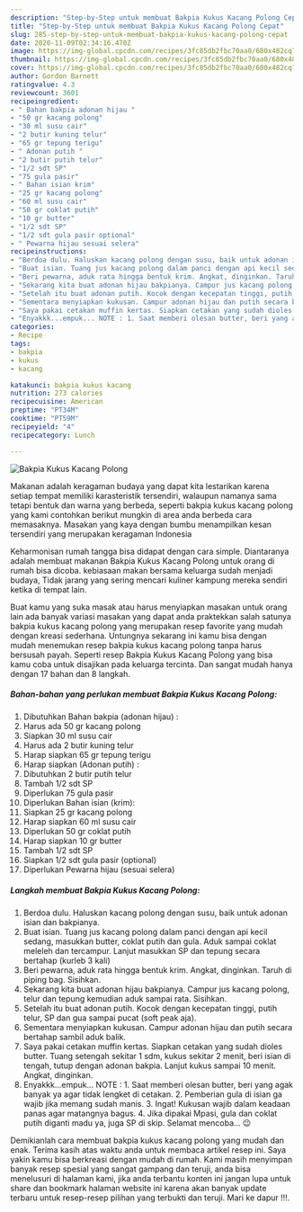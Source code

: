 ```yaml
---
description: "Step-by-Step untuk membuat Bakpia Kukus Kacang Polong Cepat"
title: "Step-by-Step untuk membuat Bakpia Kukus Kacang Polong Cepat"
slug: 285-step-by-step-untuk-membuat-bakpia-kukus-kacang-polong-cepat
date: 2020-11-09T02:34:16.470Z
image: https://img-global.cpcdn.com/recipes/3fc85db2fbc70aa0/680x482cq70/bakpia-kukus-kacang-polong-foto-resep-utama.jpg
thumbnail: https://img-global.cpcdn.com/recipes/3fc85db2fbc70aa0/680x482cq70/bakpia-kukus-kacang-polong-foto-resep-utama.jpg
cover: https://img-global.cpcdn.com/recipes/3fc85db2fbc70aa0/680x482cq70/bakpia-kukus-kacang-polong-foto-resep-utama.jpg
author: Gordon Barnett
ratingvalue: 4.3
reviewcount: 3601
recipeingredient:
- " Bahan bakpia adonan hijau "
- "50 gr kacang polong"
- "30 ml susu cair"
- "2 butir kuning telur"
- "65 gr tepung terigu"
- " Adonan putih "
- "2 butir putih telur"
- "1/2 sdt SP"
- "75 gula pasir"
- " Bahan isian krim"
- "25 gr kacang polong"
- "60 ml susu cair"
- "50 gr coklat putih"
- "10 gr butter"
- "1/2 sdt SP"
- "1/2 sdt gula pasir optional"
- " Pewarna hijau sesuai selera"
recipeinstructions:
- "Berdoa dulu. Haluskan kacang polong dengan susu, baik untuk adonan isian dan bakpianya."
- "Buat isian. Tuang jus kacang polong dalam panci dengan api kecil sedang, masukkan butter, coklat putih dan gula. Aduk sampai coklat meleleh dan tercampur. Lanjut masukkan SP dan tepung secara bertahap (kurleb 3 kali)"
- "Beri pewarna, aduk rata hingga bentuk krim. Angkat, dinginkan. Taruh di piping bag. Sisihkan."
- "Sekarang kita buat adonan hijau bakpianya. Campur jus kacang polong, telur dan tepung kemudian aduk sampai rata. Sisihkan."
- "Setelah itu buat adonan putih. Kocok dengan kecepatan tinggi, putih telur, SP dan gua sampai pucat (soft peak aja)."
- "Sementara menyiapkan kukusan. Campur adonan hijau dan putih secara bertahap sambil aduk balik."
- "Saya pakai cetakan muffin kertas. Siapkan cetakan yang sudah dioles butter. Tuang setengah sekitar 1 sdm, kukus sekitar 2 menit, beri isian di tengah, tutup dengan adonan bakpia. Lanjut kukus sampai 10 menit. Angkat, dinginkan."
- "Enyakkk...empuk... NOTE : 1. Saat memberi olesan butter, beri yang agak banyak ya agar tidak lengket di cetakan. 2. Pemberian gula di isian ga wajib jika memang sudah manis. 3. Ingat! Kukusan wajib dalam keadaan panas agar matangnya bagus. 4. Jika dipakai Mpasi, gula dan coklat putih diganti madu ya, juga SP di skip. Selamat mencoba... 😉"
categories:
- Recipe
tags:
- bakpia
- kukus
- kacang

katakunci: bakpia kukus kacang 
nutrition: 273 calories
recipecuisine: American
preptime: "PT34M"
cooktime: "PT59M"
recipeyield: "4"
recipecategory: Lunch

---
```



![Bakpia Kukus Kacang Polong](https://img-global.cpcdn.com/recipes/3fc85db2fbc70aa0/680x482cq70/bakpia-kukus-kacang-polong-foto-resep-utama.jpg)

Makanan adalah keragaman budaya yang dapat kita lestarikan karena setiap tempat memiliki karasteristik tersendiri, walaupun namanya sama tetapi bentuk dan warna yang berbeda, seperti bakpia kukus kacang polong yang kami contohkan berikut mungkin di area anda berbeda cara memasaknya. Masakan yang kaya dengan bumbu menampilkan kesan tersendiri yang merupakan keragaman Indonesia

Keharmonisan rumah tangga bisa didapat dengan cara simple. Diantaranya adalah membuat makanan Bakpia Kukus Kacang Polong untuk orang di rumah bisa dicoba. kebiasaan makan bersama keluarga sudah menjadi budaya, Tidak jarang yang sering mencari kuliner kampung mereka sendiri ketika di tempat lain.



Buat kamu yang suka masak atau harus menyiapkan masakan untuk orang lain ada banyak variasi masakan yang dapat anda praktekkan salah satunya bakpia kukus kacang polong yang merupakan resep favorite yang mudah dengan kreasi sederhana. Untungnya sekarang ini kamu bisa dengan mudah menemukan resep bakpia kukus kacang polong tanpa harus bersusah payah.
Seperti resep Bakpia Kukus Kacang Polong yang bisa kamu coba untuk disajikan pada keluarga tercinta. Dan sangat mudah hanya dengan 17 bahan dan 8 langkah.


<!--inarticleads1-->

##### Bahan-bahan yang perlukan membuat Bakpia Kukus Kacang Polong:

1. Dibutuhkan  Bahan bakpia (adonan hijau) :
1. Harus ada 50 gr kacang polong
1. Siapkan 30 ml susu cair
1. Harus ada 2 butir kuning telur
1. Harap siapkan 65 gr tepung terigu
1. Harap siapkan  (Adonan putih) :
1. Dibutuhkan 2 butir putih telur
1. Tambah 1/2 sdt SP
1. Diperlukan 75 gula pasir
1. Diperlukan  Bahan isian (krim):
1. Siapkan 25 gr kacang polong
1. Harap siapkan 60 ml susu cair
1. Diperlukan 50 gr coklat putih
1. Harap siapkan 10 gr butter
1. Tambah 1/2 sdt SP
1. Siapkan 1/2 sdt gula pasir (optional)
1. Diperlukan  Pewarna hijau (sesuai selera)




<!--inarticleads2-->

##### Langkah membuat  Bakpia Kukus Kacang Polong:

1. Berdoa dulu. Haluskan kacang polong dengan susu, baik untuk adonan isian dan bakpianya.
1. Buat isian. Tuang jus kacang polong dalam panci dengan api kecil sedang, masukkan butter, coklat putih dan gula. Aduk sampai coklat meleleh dan tercampur. Lanjut masukkan SP dan tepung secara bertahap (kurleb 3 kali)
1. Beri pewarna, aduk rata hingga bentuk krim. Angkat, dinginkan. Taruh di piping bag. Sisihkan.
1. Sekarang kita buat adonan hijau bakpianya. Campur jus kacang polong, telur dan tepung kemudian aduk sampai rata. Sisihkan.
1. Setelah itu buat adonan putih. Kocok dengan kecepatan tinggi, putih telur, SP dan gua sampai pucat (soft peak aja).
1. Sementara menyiapkan kukusan. Campur adonan hijau dan putih secara bertahap sambil aduk balik.
1. Saya pakai cetakan muffin kertas. Siapkan cetakan yang sudah dioles butter. Tuang setengah sekitar 1 sdm, kukus sekitar 2 menit, beri isian di tengah, tutup dengan adonan bakpia. Lanjut kukus sampai 10 menit. Angkat, dinginkan.
1. Enyakkk...empuk... NOTE : 1. Saat memberi olesan butter, beri yang agak banyak ya agar tidak lengket di cetakan. 2. Pemberian gula di isian ga wajib jika memang sudah manis. 3. Ingat! Kukusan wajib dalam keadaan panas agar matangnya bagus. 4. Jika dipakai Mpasi, gula dan coklat putih diganti madu ya, juga SP di skip. Selamat mencoba... 😉




Demikianlah cara membuat bakpia kukus kacang polong yang mudah dan enak. Terima kasih atas waktu anda untuk membaca artikel resep ini. Saya yakin kamu bisa berkreasi dengan mudah di rumah. Kami masih menyimpan banyak resep spesial yang sangat gampang dan teruji, anda bisa menelusuri di halaman kami, jika anda terbantu konten ini jangan lupa untuk share dan bookmark halaman website ini karena akan banyak update terbaru untuk resep-resep pilihan yang terbukti dan teruji. Mari ke dapur !!!. 
